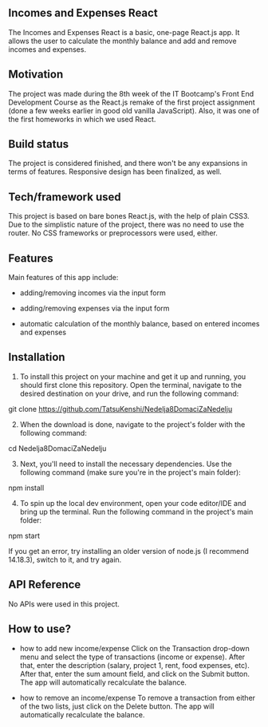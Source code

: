 ## Incomes and Expenses React

The Incomes and Expenses React is a basic, one-page React.js app. It allows the user to calculate the monthly balance and add and remove incomes and expenses.

## Motivation

The project was made during the 8th week of the IT Bootcamp's Front End Development Course as the React.js remake of the first project assignment (done a few weeks earlier in good old vanilla JavaScript). Also, it was one of the first homeworks in which we used React.

## Build status

The project is considered finished, and there won't be any expansions in terms of features. Responsive design has been finalized, as well.

## Tech/framework used

This project is based on bare bones React.js, with the help of plain CSS3. Due to the simplistic nature of the project, there was no need to use the router. No CSS frameworks or preprocessors were used, either.

## Features

Main features of this app include:

- adding/removing incomes via the input form

- adding/removing expenses via the input form

- automatic calculation of the monthly balance, based on entered incomes and expenses

## Installation

1. To install this project on your machine and get it up and running, you should first clone this repository. Open the terminal, navigate to the desired destination on your drive, and run the following command:

git clone https://github.com/TatsuKenshi/Nedelja8DomaciZaNedelju

2. When the download is done, navigate to the project's folder with the following command:

cd Nedelja8DomaciZaNedelju

3. Next, you'll need to install the necessary dependencies. Use the following command (make sure you're in the project's main folder):

npm install

4. To spin up the local dev environment, open your code editor/IDE and bring up the terminal. Run the following command in the project's main folder:

npm start

If you get an error, try installing an older version of node.js (I recommend 14.18.3), switch to it, and try again.

## API Reference

No APIs were used in this project.

## How to use?

- how to add new income/expense
  Click on the Transaction drop-down menu and select the type of transactions (income or expense). After that, enter the description (salary, project 1, rent, food expenses, etc). After that, enter the sum amount field, and click on the Submit button. The app will automatically recalculate the balance.

- how to remove an income/expense
  To remove a transaction from either of the two lists, just click on the Delete button. The app will automatically recalculate the balance.
